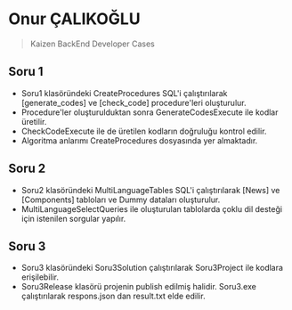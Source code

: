 # Onur ÇALIKOĞLU
> Kaizen BackEnd Developer Cases

## Soru 1
- Soru1 klasöründeki CreateProcedures SQL'i çalıştırılarak [generate_codes] ve [check_code] procedure'leri oluşturulur.
- Procedure'ler oluşturulduktan sonra GenerateCodesExecute ile kodlar üretilir.
- CheckCodeExecute ile de üretilen kodların doğruluğu kontrol edilir.
- Algoritma anlarımı CreateProcedures dosyasında yer almaktadır.

## Soru 2
- Soru2 klasöründeki MultiLanguageTables SQL'i çalıştırılarak [News] ve [Components] tabloları ve Dummy dataları oluşturulur.
- MultiLanguageSelectQueries ile oluşturulan tablolarda çoklu dil desteği için istenilen sorgular yapılır.

## Soru 3
- Soru3 klasöründeki Soru3Solution çalıştırılarak Soru3Project ile kodlara erişilebilir.
- Soru3Release klasörü projenin publish edilmiş halidir. Soru3.exe çalıştırılarak respons.json dan result.txt elde edilir.
